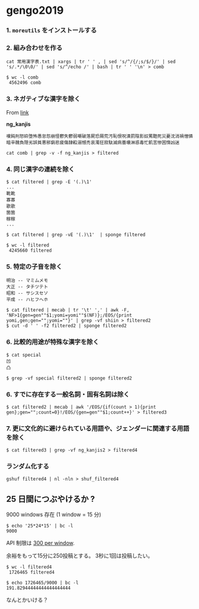 # gengo2019

### 1. `moreutils` をインストールする

### 2. 組み合わせを作る

```
cat 常用漢字表.txt | xargs | tr ' ' , | sed 's/^/{/;s/$/}/' | sed 's/.*/\0\0/' | sed 's/^/echo /' | bash | tr ' ' '\n' > comb

$ wc -l comb
 4562496 comb
```

### 3. ネガティブな漢字を除く

From [link](https://detail.chiebukuro.yahoo.co.jp/qa/question_detail/q13108387538)

**ng_kanjis**
```
嘆鈍刑怒砕堕怖愚怠怨崩怪鬱失鬱弱嘲破落屍恐屑荒汚恥恨呪潰罰陰影奴罵酷死災憂沈消禍憎憐暗辛醜負隠劣誤貧悪邪窮悲疲傷隷殺溺憾禿哀濁狂寂駄滅病曇壊淋惑毒忙飢苦惨困惰凶迷
```

```
cat comb | grep -v -f ng_kanjis > filtered
```

### 4. 同じ漢字の連続を除く

```
$ cat filtered | grep -E '(.)\1'
...
靴靴
寡寡
歌歌
箇箇
稼稼
...

$ cat filtered | grep -vE '(.)\1'  | sponge filtered

$ wc -l filtered
 4245660 filtered
```

### 5. 特定の子音を除く

```
明治 -- マミムメモ
大正 -- タチツテト
昭和 -- サシスセソ
平成 -- ハヒフヘホ
```

```
$ cat filtered | mecab | tr '\t' ',' | awk -F, 'NF>1{gen=gen""$1;yomi=yomi""$(NF)};/EOS/{print yomi,gen;gen="";yomi=""}' | grep -vf shiin > filtered2
$ cut -d ' ' -f2 filtered2 | sponge filtered2
```

### 6. 比較的用途が特殊な漢字を除く

```
$ cat special
凹
凸

$ grep -vf special filtered2 | sponge filtered2
```

### 6. すでに存在する一般名詞・固有名詞は除く

```
$ cat filtered2 | mecab | awk '/EOS/{if(count > 1){print gen};gen="";count=0}!/EOS/{gen=gen""$1;count++}' > filtered3
```

### 7. 更に文化的に避けられている用語や、ジェンダーに関連する用語を除く

```
$ cat filtered3 | grep -vf ng_kanjis2 > filtered4
```

### ランダム化する

```
gshuf filtered4 | nl -nln > shuf_filtered4
```

## 25 日間につぶやけるか ?

9000 windows 存在 (1 window = 15 分)

```
$ echo '25*24*15' | bc -l
9000
```

API 制限は [300 per window](https://developer.twitter.com/en/docs/basics/rate-limits.html).

余裕をもって15分に250投稿とする。
3秒に1回は投稿したい。

```
$ wc -l filtered4
 1726465 filtered4

$ echo 1726465/9000 | bc -l
191.82944444444444444444
```

なんとかいける？
